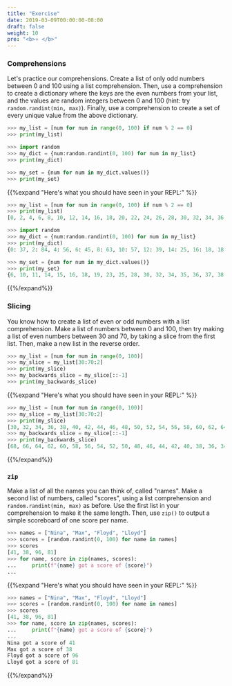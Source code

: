 ```yaml
---
title: "Exercise"
date: 2019-03-09T00:00:00-08:00
draft: false
weight: 10
pre: "<b>⭐️ </b>"
---
```


### Comprehensions

Let's practice our comprehensions. Create a list of only odd numbers between 0 and 100 using a list comprehension. Then, use a comprehension to create a dictionary where the keys are the even numbers from your list, and the values are random integers between 0 and 100 (hint: try `random.randint(min, max)`). Finally, use a comprehension to create a set of every unique value from the above dictionary.

```python
>>> my_list = [num for num in range(0, 100) if num % 2 == 0]
>>> print(my_list)

>>> import random
>>> my_dict = {num:random.randint(0, 100) for num in my_list}
>>> print(my_dict)

>>> my_set = {num for num in my_dict.values()}
>>> print(my_set)
```

{{%expand "Here's what you should have seen in your REPL:" %}}

```python
>>> my_list = [num for num in range(0, 100) if num % 2 == 0]
>>> print(my_list)
[0, 2, 4, 6, 8, 10, 12, 14, 16, 18, 20, 22, 24, 26, 28, 30, 32, 34, 36, 38, 40, 42, 44, 46, 48, 50, 52, 54, 56, 58, 60, 62, 64, 66, 68, 70, 72, 74, 76, 78, 80, 82, 84, 86, 88, 90, 92, 94, 96, 98]

>>> import random
>>> my_dict = {num:random.randint(0, 100) for num in my_list}
>>> print(my_dict)
{0: 37, 2: 84, 4: 56, 6: 45, 8: 63, 10: 57, 12: 39, 14: 25, 16: 18, 18: 10, 20: 52, 22: 95, 24: 93, 26: 89, 28: 96, 30: 77, 32: 16, 34: 91, 36: 19, 38: 14, 40: 92, 42: 35, 44: 85, 46: 86, 48: 44, 50: 32, 52: 38, 54: 34, 56: 23, 58: 71, 60: 37, 62: 100, 64: 98, 66: 15, 68: 84, 70: 40, 72: 47, 74: 30, 76: 42, 78: 36, 80: 62, 82: 49, 84: 11, 86: 58, 88: 60, 90: 6, 92: 41, 94: 28, 96: 16, 98: 93}

>>> my_set = {num for num in my_dict.values()}
>>> print(my_set)
{6, 10, 11, 14, 15, 16, 18, 19, 23, 25, 28, 30, 32, 34, 35, 36, 37, 38, 39, 40, 41, 42, 44, 45, 47, 49, 52, 56, 57, 58, 60, 62, 63, 71, 77, 84, 85, 86, 89, 91, 92, 93, 95, 96, 98, 100}
```

{{%/expand%}}


### Slicing

You know how to create a list of even or odd numbers with a list comprehension. Make a list of numbers between 0 and 100, then try making a list of even numbers between 30 and 70, by taking a slice from the first list. Then, make a new list in the reverse order.

```python
>>> my_list = [num for num in range(0, 100)]
>>> my_slice = my_list[30:70:2]
>>> print(my_slice)
>>> my_backwards_slice = my_slice[::-1]
>>> print(my_backwards_slice)
```

{{%expand "Here's what you should have seen in your REPL:" %}}

```python
>>> my_list = [num for num in range(0, 100)]
>>> my_slice = my_list[30:70:2]
>>> print(my_slice)
[30, 32, 34, 36, 38, 40, 42, 44, 46, 48, 50, 52, 54, 56, 58, 60, 62, 64, 66, 68]
>>> my_backwards_slice = my_slice[::-1]
>>> print(my_backwards_slice)
[68, 66, 64, 62, 60, 58, 56, 54, 52, 50, 48, 46, 44, 42, 40, 38, 36, 34, 32, 30]
```

{{%/expand%}}


### `zip`

Make a list of all the names you can think of, called "names". Make a second list of numbers, called "scores", using a list comprehension and `random.randint(min, max)` as before. Use the first list in your comprehension to make it the same length. Then, use `zip()` to output a simple scoreboard of one score per name.

```python
>>> names = ["Nina", "Max", "Floyd", "Lloyd"]
>>> scores = [random.randint(0, 100) for name in names]
>>> scores
[41, 38, 96, 81]
>>> for name, score in zip(names, scores):
...     print(f"{name} got a score of {score}")
...
```

{{%expand "Here's what you should have seen in your REPL:" %}}

```python
>>> names = ["Nina", "Max", "Floyd", "Lloyd"]
>>> scores = [random.randint(0, 100) for name in names]
>>> scores
[41, 38, 96, 81]
>>> for name, score in zip(names, scores):
...     print(f"{name} got a score of {score}")
...
Nina got a score of 41
Max got a score of 38
Floyd got a score of 96
Lloyd got a score of 81
```

{{%/expand%}}
